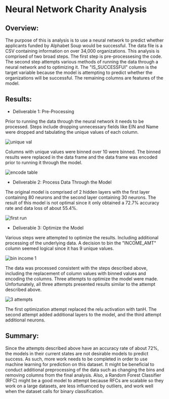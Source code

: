 # Neural Network Charity Analysis

## Overview:
The purpose of this is analysis is to use a neural network to predict whether applicants funded by Alphabet Soup would be successful.  The data file is a CSV containing information on over 34,000 organizations.  This analysis is comprised of two broad steps.  The first step is pre-processesing the code.  The second step attempts various methods of running the data through a neural network and to optimizing it.   The "IS_SUCCESSFUl" column is the target variable because the model is attempting to predict whether the organizations will be successful.  The remaining columns are features of the model.  

## Results:
* Deliverable 1: Pre-Processing

Prior to running the data through the neural network it needs to be processed.  Steps include dropping unnecessary fields like EIN and Name were dropped and tabulating the unique values of each column.

![unique val](https://github.com/laurlen2112/neural_network_charity_analysis/blob/main/resources/unique%20values.png)

Columns with unique values were binned over 10 were binned.  The binned results were replaced in the data frame and the data frame was encoded prior to running it through the model. 

![encode table](https://github.com/laurlen2112/neural_network_charity_analysis/blob/main/resources/encode%20table.png)

* Deliverable 2: Process Data Through the Model

The original model is comprised of 2 hidden layers with the first layer containing 80 neurons and the second layer containing 30 neurons.  The result of this model is not optimal since it only obtained a 72.7% accuracy rate and data loss of about 55.4%.

![first run](https://github.com/laurlen2112/neural_network_charity_analysis/blob/main/resources/original%20results.png)

* Deliverable 3: Optimize the Model

Various steps were attempted to optimize the results.  Including additional processing of the underlying data.  A decision to bin the "INCOME_AMT" column seemed logical since it has 9 unique values.  

![bin income 1](https://github.com/laurlen2112/neural_network_charity_analysis/blob/main/resources/bin%20income%20amount%201.png)

The data was processed consistent with the steps described above, including the replacement of column values with binned values and encoding the columns.  Three attempts to optimize the model were made.  Unfortunately, all three attempts presented results similar to the attempt described above.

![3 attempts](https://github.com/laurlen2112/neural_network_charity_analysis/blob/main/resources/optimation%20results.png)

The first optimization attempt replaced the relu activation with tanH. The second attempt added additional layers to the model, and the third attempt additional neurons.   

## Summary:

Since the attempts described above have an accuracy rate of about 72%, the models in their current states are not desirable models to predict success.  As such, more work needs to be completed in order to use machine learning for prediction on this dataset.  It might be beneficial to conduct additional preprocessing of the data such as changing the bins and removing columns from the final analysis.  Also, a Random Forest Classifier (RFC) might be a good model to attempt because RFCs are scalable so they work on a large datasets, are less influenced by outliers, and work well when the dataset calls for binary classification.
